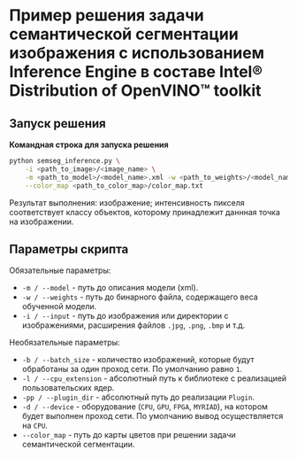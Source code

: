 # Пример решения задачи семантической сегментации изображения с использованием Inference Engine в составе Intel® Distribution of OpenVINO™ toolkit

## Запуск решения

**Командная строка для запуска решения**
```bash
python semseg_inference.py \
    -i <path_to_image>/<image_name> \
    -m <path_to_model>/<model_name>.xml -w <path_to_weights>/<model_name>.bin \
    --color_map <path_to_color_map>/color_map.txt
```

Результат выполнения: изображение; интенсивность пикселя соответствует классу объектов,
которому принадлежит даннная точка на изображении.

## Параметры скрипта

Обязательные параметры:
- `-m / --model` - путь до описания модели (xml).
- `-w / --weights` - путь до бинарного файла, содержащего веса обученной модели.
- `-i / --input` - путь до изображения или директории с изображениями,
  расширения файлов `.jpg`, `.png`, `.bmp` и т.д.

Необязательные параметры:
- `-b / --batch_size` - количество изображений, которые будут обработаны
  за один проход сети. По умолчанию равно `1`.
- `-l / --cpu_extension` - абсолютный путь к библиотеке 
  с реализацией пользовательских ядер.
- `-pp / --plugin_dir` - абсолютный путь до реализации `Plugin`.
- `-d / --device` - оборудование (`CPU`, `GPU`, `FPGA`, `MYRIAD`),
  на котором будет выполнен проход сети. По умолчанию вывод осуществляется
  на `CPU`.
- `--color_map` - путь до карты цветов при решении задачи семантической
  сегментации.